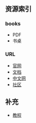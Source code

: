 ## 资源索引

### books
- PDF
- 书桌

### URL
- [官网]()
- [文档]()
- [中文网]()
- [社区]()

## 补充
- [教程](http://jinnianshilongnian.iteye.com/blog/2018398)